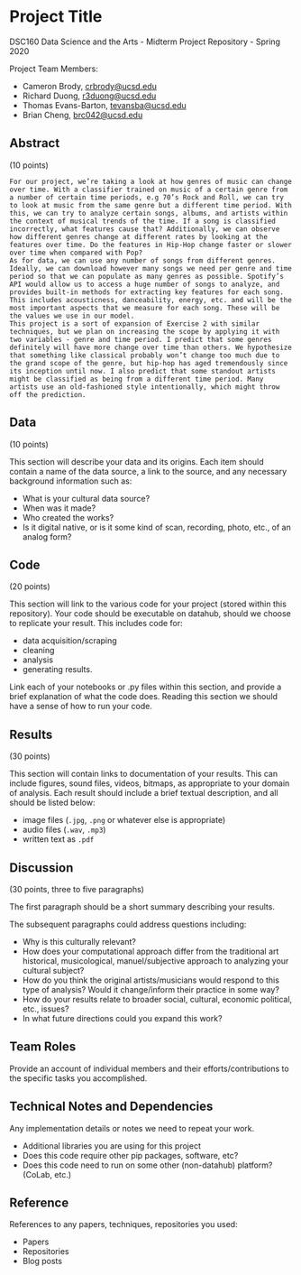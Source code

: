 # Project Title

DSC160 Data Science and the Arts - Midterm Project Repository - Spring 2020

Project Team Members: 
- Cameron Brody, crbrody@ucsd.edu
- Richard Duong, r3duong@ucsd.edu
- Thomas Evans-Barton, tevansba@ucsd.edu
- Brian Cheng, brc042@ucsd.edu

## Abstract

(10 points) 

	For our project, we’re taking a look at how genres of music can change over time. With a classifier trained on music of a certain genre from a number of certain time periods, e.g 70’s Rock and Roll, we can try to look at music from the same genre but a different time period. With this, we can try to analyze certain songs, albums, and artists within the context of musical trends of the time. If a song is classified incorrectly, what features cause that? Additionally, we can observe how different genres change at different rates by looking at the features over time. Do the features in Hip-Hop change faster or slower over time when compared with Pop?
	As for data, we can use any number of songs from different genres. Ideally, we can download however many songs we need per genre and time period so that we can populate as many genres as possible. Spotify’s API would allow us to access a huge number of songs to analyze, and provides built-in methods for extracting key features for each song. This includes acousticness, danceability, energy, etc. and will be the most important aspects that we measure for each song. These will be the values we use in our model.
	This project is a sort of expansion of Exercise 2 with similar techniques, but we plan on increasing the scope by applying it with two variables - genre and time period. I predict that some genres definitely will have more change over time than others. We hypothesize that something like classical probably won’t change too much due to the grand scope of the genre, but hip-hop has aged tremendously since its inception until now. I also predict that some standout artists might be classified as being from a different time period. Many artists use an old-fashioned style intentionally, which might throw off the prediction.


## Data

(10 points) 

This section will describe your data and its origins. Each item should contain a name of the data source, a link to the source, and any necessary background information such as:
- What is your cultural data source? 
- When was it made? 
- Who created the works? 
- Is it digital native, or is it some kind of scan, recording, photo, etc., of an analog form? 

## Code

(20 points)

This section will link to the various code for your project (stored within this repository). Your code should be executable on datahub, should we choose to replicate your result. This includes code for: 

- data acquisition/scraping
- cleaning
- analysis
- generating results. 

Link each of your notebooks or .py files within this section, and provide a brief explanation of what the code does. Reading this section we should have a sense of how to run your code.

## Results

(30 points) 

This section will contain links to documentation of your results. This can include figures, sound files, videos, bitmaps, as appropriate to your domain of analysis. Each result should include a brief textual description, and all should be listed below: 

- image files (`.jpg`, `.png` or whatever else is appropriate)
- audio files (`.wav`, `.mp3`)
- written text as `.pdf`

## Discussion

(30 points, three to five paragraphs)

The first paragraph should be a short summary describing your results.

The subsequent paragraphs could address questions including:
- Why is this culturally relevant?
- How does your computational approach differ from the traditional art historical, musicological, manuel/subjective approach to analyzing your cultural subject? 
- How do you think the original artists/musicians would respond to this type of analysis? Would it change/inform their practice in some way?
- How do your results relate to broader social, cultural, economic political, etc., issues? 
- In what future directions could you expand this work?

## Team Roles

Provide an account of individual members and their efforts/contributions to the specific tasks you accomplished.

## Technical Notes and Dependencies

Any implementation details or notes we need to repeat your work. 
- Additional libraries you are using for this project
- Does this code require other pip packages, software, etc?
- Does this code need to run on some other (non-datahub) platform? (CoLab, etc.)

## Reference

References to any papers, techniques, repositories you used:
- Papers
- Repositories
- Blog posts
